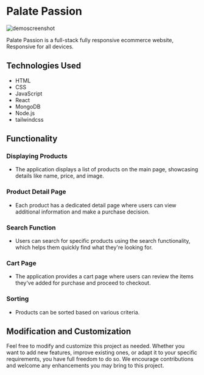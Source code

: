  # Palate Passion

![demoscreenshot](/PalatePassion/front-end/src/assets/Untitled%20design%20(96).png)

 Palate Passion is a full-stack fully responsive ecommerce website,
Responsive for all devices.


## Technologies Used
* HTML
* CSS
* JavaScript
* React
* MongoDB
* Node.js
* tailwindcss

## Functionality

### Displaying Products
* The application displays a list of products on the main page, showcasing details like name, price, and image.

### Product Detail Page
* Each product has a dedicated detail page where users can view additional information and make a purchase decision.

### Search Function
* Users can search for specific products using the search functionality, which helps them quickly find what they're looking for.

### Cart Page
* The application provides a cart page where users can review the items they've added for purchase and proceed to checkout.

### Sorting
* Products can be sorted based on various criteria.


## Modification and Customization

Feel free to modify and customize this project as needed. Whether you want to add new features, improve existing ones, or adapt it to your specific requirements, you have full freedom to do so. We encourage contributions and welcome any enhancements you may bring to this project.







